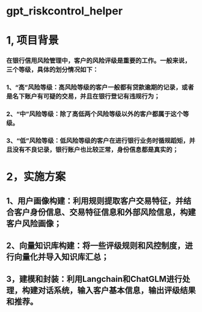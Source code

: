 # gpt_riskcontrol_helper

# 1, 项目背景

### 在银行信用风险管理中，客户的风险评级是重要的工作。一般来说，三个等级，具体的划分情况如下：
### 1、“高”风险等级：高风险等级的客户一般都有贷款逾期的记录，或者是名下账户有可疑的交易，并且在银行登记有违规行为；
### 2、“中”风险等级：除了高低两个风险等级以外的客户都属于这个等级。
### 3、“低”风险等级：低风险等级的客户在进行银行业务时循规蹈矩，并且没有不良记录，银行账户也比较正常，身份信息都是真实的；

# 2，实施方案
## 1、用户画像构建：利用规则提取客户交易特征，并结合客户身份信息、交易特征信息和外部风险信息，构建客户风险画像；
## 2、向量知识库构建：将一些评级规则和风控制度，进行向量化并导入知识库汇总；
## 3，建模和封装：利用Langchain和ChatGLM进行处理，构建对话系统，输入客户基本信息，输出评级结果和推荐。
